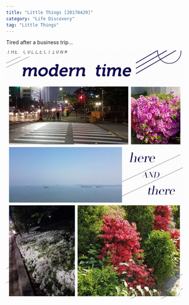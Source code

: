 ```yaml
---
title: "Little Things [20170429]"
category: "Life Discovery"
tag: "Little Things"
---
```


Tired after a business trip...

<img class="img-responsive center-block" src="https://raw.githubusercontent.com/joshua19881228/my_blogs/master/Life_Discovery/Little_Things/figures/20170429.jpg" alt="" width="480"/>
